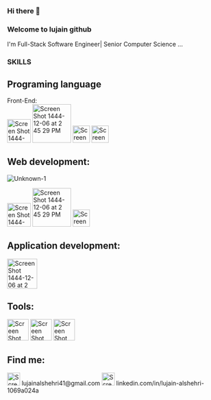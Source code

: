 ### Hi there 👋

### Welcome to lujain github

I'm Full-Stack Software Engineer| Senior Computer Science ...

### SKILLS 

## Programing language
Front-End:
<br/>
<img width="55" alt="Screen Shot 1444-12-06 at 2 45 29 PM" src="https://github.com/user-attachments/assets/18316b2f-a917-4172-b37c-82a7ff89f0f6">
<img width="90" alt="Screen Shot 1444-12-06 at 2 45 29 PM" src="https://github.com/user-attachments/assets/eb500f5c-b2b4-4fbb-98c1-f61f4ffa8030">
<img width="40" alt="Screen Shot 1444-12-06 at 2 45 29 PM" src="https://github.com/user-attachments/assets/b4e14795-048b-4508-8ed1-53e88e637d82">
<img width="40" alt="Screen Shot 1444-12-06 at 2 45 29 PM" src="https://github.com/user-attachments/assets/1262c94e-f4ee-4557-b7eb-211111672fbb">


## Web development:
![Unknown-1](https://github.com/user-attachments/assets/54979f27-ce24-459b-b510-ec974e3c5aa2)

<img width="55" alt="Screen Shot 1444-12-06 at 2 45 29 PM" src="https://github.com/Lujain41/Lujain41/assets/90094489/e3c407b0-787b-4af4-9a15-6df3cf3870c5">
<img width="90" alt="Screen Shot 1444-12-06 at 2 45 29 PM" src="https://github.com/Lujain41/Lujain41/assets/90094489/cf338ad6-7880-41be-84c7-63b69fb3de42">
<img width="40" alt="Screen Shot 1444-12-06 at 2 45 29 PM" src="https://github.com/Lujain41/Lujain41/assets/90094489/965b2aa4-7c83-4b58-9365-34ec3bff46d1">




## Application development:

<img width="70" alt="Screen Shot 1444-12-06 at 2 45 29 PM" src="https://github.com/Lujain41/Lujain41/assets/90094489/be8c39e9-96a3-4b83-b763-5856e4d91ae0">



## Tools:

<img width="50" alt="Screen Shot 1444-12-06 at 2 45 29 PM" src="https://github.com/Lujain41/Lujain41/assets/90094489/512a6f7e-263e-496b-9f58-0ff25c1bfe92">
<img width="50" alt="Screen Shot 1444-12-06 at 2 45 29 PM" src="https://github.com/Lujain41/Lujain41/assets/90094489/d74d8c60-8482-4894-9599-c3bf18b86b5c">
<img width="50" alt="Screen Shot 1444-12-06 at 2 45 29 PM" src="https://github.com/Lujain41/Lujain41/assets/90094489/83ffc2a1-98e3-4a7c-b498-7c792b5e71bc">

## Find me:
<img width="30" alt="Screen Shot 1444-12-06 at 2 45 29 PM" src="https://github.com/Lujain41/Lujain41/assets/90094489/c3056aff-6fa4-4265-844c-91826b29a6f4">
 lujainalshehri41@gmail.com
<img width="30" alt="Screen Shot 1444-12-06 at 2 45 29 PM" src="https://github.com/Lujain41/Lujain41/assets/90094489/d9e08823-e528-4814-a689-a7a15abece53">
linkedin.com/in/lujain-alshehri-1069a024a
